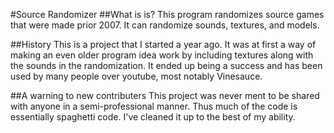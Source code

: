 #Source Randomizer
##What is is?
This program randomizes source games that were made prior 2007.
It can randomize sounds, textures, and models.

##History
This is a project that I started a year ago.
It was at first a way of making an even older program idea work by including textures along with the sounds in the randomization.
It ended up being a success and has been used by many people over youtube, most notably Vinesauce.


##A warning to new contributers
This project was never ment to be shared with anyone in a semi-professional manner.
Thus much of the code is essentially spaghetti code. I've cleaned it up to the best of my ability.